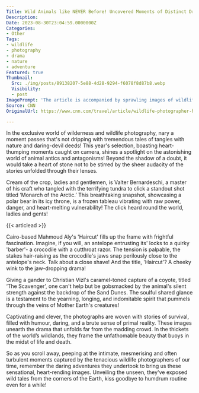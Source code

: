 ```yaml
---
Title: Wild Animals like NEVER Before! Uncovered Moments of Distinct Drama, Danger and Daring-deeds!
Description: 
Date: 2023-08-30T23:04:59.0000000Z
Categories:
- Other
Tags:
- wildlife
- photography
- drama
- nature
- adventure
Featured: true
Thumbnail:
  Src: ./img/posts/89138207-5e88-4d28-9294-f6078f8d87b8.webp
  Visibility:
  - post
ImagePrompt: 'The article is accompanied by sprawling images of wildlife: a polar bear on an icy surface, a nerve-wracking close interaction of an antelope and crocodile, and a silent coyote standing against sand dunes. The photos, resplendent and full of life, encapsulate the vitality, danger, and beauty of the wild.'
Source: CNN
OriginalUrl: https://www.cnn.com/travel/article/wildlife-photographer-highly-commended-2023-scn-scli-intl/index.html

---
```

In the exclusive world of wilderness and wildlife photography, nary a moment passes that's not dripping with tremendous tales of tangles with nature and daring-devil deeds! This year's selection, boasting heart-thumping moments caught on camera, shines a spotlight on the astonishing world of animal antics and antagonisms! Beyond the shadow of a doubt, it would take a heart of stone not to be stirred by the sheer audacity of the stories unfolded through their lenses. 

Cream of the crop, ladies and gentlemen, is Valter Bernardeschi, a master of his craft who tangled with the terrifying tundra to click a standout shot titled ‘Monarch of the Arctic.’ This breathtaking snapshot, showcasing a polar bear in its icy throne, is a frozen tableau vibrating with raw power, danger, and heart-melting vulnerability! The click heard round the world, ladies and gents!

{{< articlead >}}

Cairo-based Mahmoud Aly's 'Haircut' fills up the frame with frightful fascination. Imagine, if you will, an antelope entrusting its' locks to a quirky 'barber'- a crocodile with a cutthroat razor. The tension is palpable, the stakes hair-raising as the crocodile's jaws snap perilously close to the antelope's neck. Talk about a close shave! And the title, 'Haircut'? A cheeky wink to the jaw-dropping drama! 

Giving a gander to Christian Vizl's caramel-toned capture of a coyote, titled ‘The Scavenger’, one can't help but be gobsmacked by the animal's silent strength against the backdrop of the Sand Dunes. The soulful shared glance is a testament to the yearning, longing, and indomitable spirit that pummels through the veins of Mother Earth's creatures!

Captivating and clever, the photographs are woven with stories of survival, filled with humour, daring, and a brute sense of primal reality. These images unearth the drama that unfolds far from the madding crowd. In the thickets of the world’s wildlands, they frame the unfathomable beauty that buoys in the midst of life and death.

So as you scroll away, peeping at the intimate, mesmerising and often turbulent moments captured by the tenacious wildlife photographers of our time, remember the daring adventures they undertook to bring us these sensational, heart-rending images. Unveiling the unseen, they've exposed wild tales from the corners of the Earth, kiss goodbye to humdrum routine even for a while!